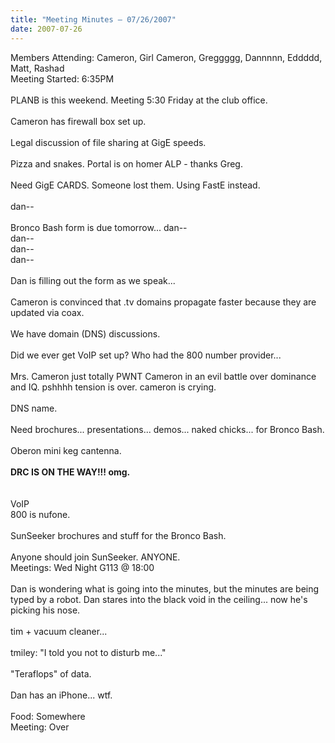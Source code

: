 ```yaml
---
title: "Meeting Minutes – 07/26/2007"
date: 2007-07-26
---
```

Members Attending: Cameron, Girl Cameron, Greggggg, Dannnnn, Eddddd, Matt, Rashad<br />
Meeting Started: 6:35PM<br />
<br />
PLANB is this weekend.  Meeting 5:30 Friday at the club office.  <br />
<br />
Cameron has firewall box set up.<br />
<br />
Legal discussion of file sharing at GigE speeds.  <br />
<br />
Pizza and snakes.  Portal is on homer ALP - thanks Greg.  <br />
<br />
Need GigE CARDS. Someone lost them.  Using FastE instead.  <br />
<br />
dan--<br />
<br />
Bronco Bash form is due tomorrow... dan--<br />
dan--<br />
dan--<br />
dan--<br />
<br />
Dan is filling out the form as we speak... <br />
<br />
Cameron is convinced that .tv domains propagate faster because they are updated via coax.  <br />
<br />
We have domain (DNS) discussions.  <br />
<br />
Did we ever get VoIP set up?  Who had the 800 number provider...<br />
<br />
Mrs. Cameron just totally PWNT Cameron in an evil battle over dominance and IQ.  pshhhh tension is over.  cameron is crying.  <br />
<br />
DNS name.  <br />
<br />
Need brochures... presentations... demos... naked chicks... for Bronco Bash.  <br />
<br />
Oberon mini keg cantenna.  <br />
<br />
<strong>DRC IS ON THE WAY!!! omg.</strong><br />
<br />
<br />
VoIP<br />
800 is nufone.  <br />
<br />
SunSeeker brochures and stuff for the Bronco Bash.<br />
<br />
Anyone should join SunSeeker. ANYONE.  <br />
Meetings: Wed Night G113 @ 18:00<br />
<br />
Dan is wondering what is going into the minutes, but the minutes are being typed by a robot. Dan stares into the black void in the ceiling... now he's picking his nose.  <br />
<br />
tim + vacuum cleaner... <br />
<br />
tmiley: "I told you not to disturb me..."<br />
<br />
"Teraflops" of data. <br />
<br />
Dan has an iPhone... wtf.  <br />
<br />
Food: Somewhere<br />
Meeting: Over<br />
<br />
<br />
<br />

